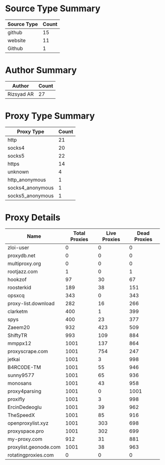 # Source Type Summary

| Source Type | Count |
|-------------|-------|
| github | 15 |
| website | 11 |
| Github | 1 |


# Author Summary

| Author | Count |
|--------|-------|
| Rizsyad AR | 27 |


# Proxy Type Summary

| Proxy Type | Count |
|------------|-------|
| http | 21 |
| socks4 | 20 |
| socks5 | 22 |
| https | 14 |
| unknown | 4 |
| http_anonymous | 1 |
| socks4_anonymous | 1 |
| socks5_anonymous | 1 |


# Proxy Details

| Name | Total Proxies | Live Proxies | Dead Proxies |
|------|---------------|--------------|---------------|
| zloi-user | 0 | 0 | 0 |
| proxydb.net | 0 | 0 | 0 |
| multiproxy.org | 0 | 0 | 0 |
| rootjazz.com | 1 | 0 | 1 |
| hookzof | 97 | 30 | 67 |
| roosterkid | 189 | 38 | 151 |
| opsxcq | 343 | 0 | 343 |
| proxy-list.download | 282 | 16 | 266 |
| clarketm | 400 | 1 | 399 |
| spys | 400 | 23 | 377 |
| Zaeem20 | 932 | 423 | 509 |
| ShiftyTR | 993 | 109 | 884 |
| mmppx12 | 1001 | 137 | 864 |
| proxyscrape.com | 1001 | 754 | 247 |
| jetkai | 1001 | 3 | 998 |
| B4RC0DE-TM | 1001 | 55 | 946 |
| sunny9577 | 1001 | 65 | 936 |
| monosans | 1001 | 43 | 958 |
| proxy4parsing | 1001 | 0 | 1001 |
| proxifly | 1001 | 3 | 998 |
| ErcinDedeoglu | 1001 | 39 | 962 |
| TheSpeedX | 1001 | 85 | 916 |
| openproxylist.xyz | 1001 | 303 | 698 |
| proxyspace.pro | 1001 | 302 | 699 |
| my-proxy.com | 912 | 31 | 881 |
| proxylist.geonode.com | 1001 | 38 | 963 |
| rotatingproxies.com | 0 | 0 | 0 |
